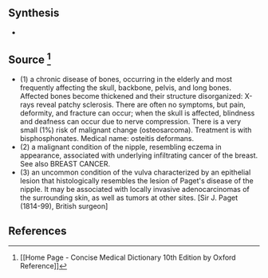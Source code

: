 ## Synthesis
- 
## Source [^1]
- (1) a chronic disease of bones, occurring in the elderly and most frequently affecting the skull, backbone, pelvis, and long bones. Affected bones become thickened and their structure disorganized: X-rays reveal patchy sclerosis. There are often no symptoms, but pain, deformity, and fracture can occur; when the skull is affected, blindness and deafness can occur due to nerve compression. There is a very small (1%) risk of malignant change (osteosarcoma). Treatment is with bisphosphonates. Medical name: osteitis deformans. 
- (2) a malignant condition of the nipple, resembling eczema in appearance, associated with underlying infiltrating cancer of the breast. See also BREAST CANCER. 
- (3) an uncommon condition of the vulva characterized by an epithelial lesion that histologically resembles the lesion of Paget's disease of the nipple. It may be associated with locally invasive adenocarcinomas of the surrounding skin, as well as tumors at other sites. \[Sir J. Paget (1814-99), British surgeon]
## References

[^1]: [[Home Page - Concise Medical Dictionary 10th Edition by Oxford Reference]]